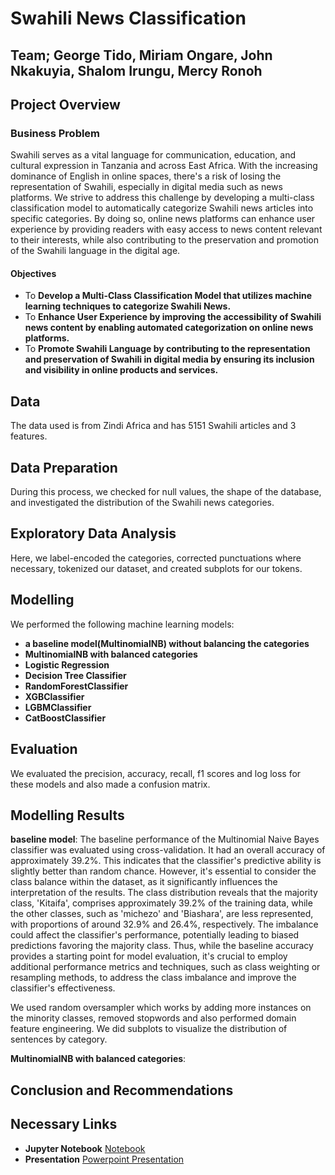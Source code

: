 # **Swahili News Classification**
## **Team;** George Tido, Miriam Ongare, John Nkakuyia, Shalom Irungu, Mercy Ronoh
## Project Overview
### Business Problem
Swahili serves as a vital language for communication, education, and cultural expression in Tanzania and across East Africa. With the increasing dominance of English in online spaces, there's a risk of losing the representation of Swahili, especially in digital media such as news platforms. We strive to address this challenge by developing a multi-class classification model to automatically categorize Swahili news articles into specific categories. By doing so, online news platforms can enhance user experience by providing readers with easy access to news content relevant to their interests, while also contributing to the preservation and promotion of the Swahili language in the digital age.
#### Objectives
* To **Develop a Multi-Class Classification Model that utilizes machine learning techniques to categorize Swahili News.**
* To **Enhance User Experience by improving the accessibility of Swahili news content by enabling automated categorization on online news platforms.**
* To **Promote Swahili Language by contributing to the representation and preservation of Swahili in digital media by ensuring its inclusion and visibility in online products and services.**
## Data
The data used is from Zindi Africa and has 5151 Swahili articles and 3 features.
## Data Preparation
During this process, we checked for null values, the shape of the database, and investigated the distribution of the Swahili news categories.
## Exploratory Data Analysis
Here, we label-encoded the categories, corrected punctuations where necessary, tokenized our dataset, and created subplots for our tokens.
## Modelling
We performed the following machine learning models:
* **a baseline model(MultinomialNB) without balancing the categories**
* **MultinomialNB with balanced categories**
* **Logistic Regression**	
*	**Decision Tree Classifier**	
*	**RandomForestClassifier**	
*	**XGBClassifier**	
* **LGBMClassifier**	
* **CatBoostClassifier**

## Evaluation
We evaluated the precision, accuracy, recall, f1 scores and log loss for these models and also made a confusion matrix.
## Modelling Results
**baseline model**: The baseline performance of the Multinomial Naive Bayes classifier was evaluated using cross-validation. It had an overall accuracy of approximately 39.2%. This indicates that the classifier's predictive ability is slightly better than random chance. However, it's essential to consider the class balance within the dataset, as it significantly influences the interpretation of the results. The class distribution reveals that the majority class, 'Kitaifa', comprises approximately 39.2% of the training data, while the other classes, such as 'michezo' and 'Biashara', are less represented, with proportions of around 32.9% and 26.4%, respectively. The imbalance could affect the classifier's performance, potentially leading to biased predictions favoring the majority class. Thus, while the baseline accuracy provides a starting point for model evaluation, it's crucial to employ additional performance metrics and techniques, such as class weighting or resampling methods, to address the class imbalance and improve the classifier's effectiveness.

We used random oversampler which works by adding more instances on the minority classes, removed stopwords and also performed domain feature engineering. We did subplots to visualize the distribution of sentences by category.

**MultinomialNB with balanced categories**: 



  ## Conclusion and Recommendations 



  ## Necessary Links
* **Jupyter Notebook** [Notebook]()
* **Presentation** [Powerpoint Presentation]()


